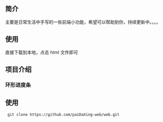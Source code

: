 ## 简介

主要是日常生活中手写的一些前端小功能，希望可以帮助到你，持续更新中。。。。

## 使用

直接下载到本地，点击 html 文件即可

## 项目介绍

### 环形进度条

## 使用

```
 git clone https://github.com/paiDaXing-web/web.git
```
